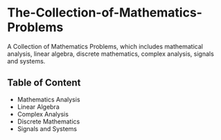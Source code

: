 # The-Collection-of-Mathematics-Problems
A Collection of Mathematics Problems, which includes mathematical analysis, linear algebra, discrete mathematics, complex analysis, signals and systems.

## Table of Content

- Mathematics Analysis
- Linear Algebra
- Complex Analysis
- Discrete Mathematics
- Signals and Systems